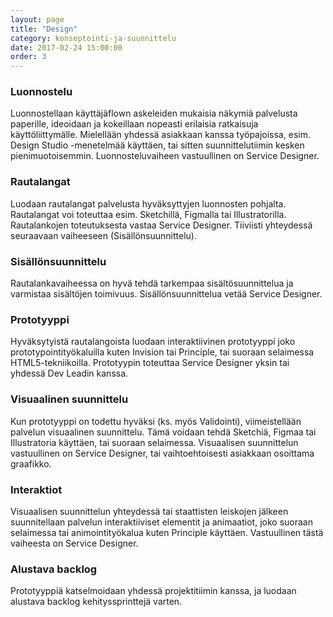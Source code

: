 ```yaml
---
layout: page
title: "Design"
category: konseptointi-ja-suunnittelu
date: 2017-02-24 15:00:00
order: 3
---
```


### Luonnostelu

Luonnostellaan käyttäjäflown askeleiden mukaisia näkymiä palvelusta paperille, ideoidaan ja kokeillaan nopeasti erilaisia ratkaisuja käyttöliittymälle. Mielellään yhdessä asiakkaan kanssa työpajoissa, esim. Design Studio -menetelmää käyttäen, tai sitten suunnittelutiimin kesken pienimuotoisemmin. Luonnosteluvaiheen vastuullinen on Service Designer.

### Rautalangat

Luodaan rautalangat palvelusta hyväksyttyjen luonnosten pohjalta. Rautalangat voi toteuttaa esim. Sketchillä, Figmalla tai Illustratorilla. Rautalankojen toteutuksesta vastaa Service Designer. Tiiviisti yhteydessä seuraavaan vaiheeseen (Sisällönsuunnittelu).

### Sisällönsuunnittelu

Rautalankavaiheessa on hyvä tehdä tarkempaa sisältösuunnittelua ja varmistaa sisältöjen toimivuus. Sisällönsuunnittelua vetää Service Designer.

### Prototyyppi

Hyväksytyistä rautalangoista luodaan interaktiivinen prototyyppi joko prototypointityökaluilla kuten Invision tai Principle, tai suoraan selaimessa HTML5-tekniikoilla. Prototyypin toteuttaa Service Designer yksin tai yhdessä Dev Leadin kanssa.

### Visuaalinen suunnittelu

Kun prototyyppi on todettu hyväksi (ks. myös Validointi), viimeistellään palvelun visuaalinen suunnittelu. Tämä voidaan tehdä Sketchiä, Figmaa tai Illustratoria käyttäen, tai suoraan selaimessa. Visuaalisen suunnittelun vastuullinen on Service Designer, tai vaihtoehtoisesti asiakkaan osoittama graafikko.

### Interaktiot

Visuaalisen suunnittelun yhteydessä tai staattisten leiskojen jälkeen suunnitellaan palvelun interaktiiviset elementit ja animaatiot, joko suoraan selaimessa tai animointityökalua kuten Principle käyttäen. Vastuullinen tästä vaiheesta on Service Designer.

### Alustava backlog

Prototyyppiä katselmoidaan yhdessä projektitiimin kanssa, ja luodaan alustava backlog kehityssprinttejä varten.
